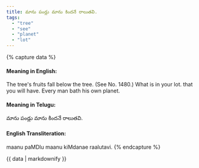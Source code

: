 ```yaml
---
title: మాను పండ్లు మాను కిందనే రాలుతవి.
tags:
  - "tree"
  - "see"
  - "planet"
  - "lot"
---
```


{% capture data %}
#### Meaning in English:
The tree's fruits fall below the tree.
(See No. 1480.)
What is in your lot. that you will have.
Every man bath his own planet.

#### Meaning in Telugu:
మాను పండ్లు మాను కిందనే రాలుతవి.

#### English Transliteration:
maanu paMDlu maanu kiMdanae raalutavi.
{% endcapture %}

<div class="notice">{{ data | markdownify }}</div>

